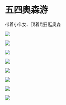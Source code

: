 # 五四奥森游

带着小仙女、顶着烈日逛奥森

![](https://1.z.wiki/images/20220503/9f51acd318bd409dba1c537c98021315.png?x-oss-process=style/z.wiki)

![](https://1.z.wiki/images/20220503/9ffada90d54b4599adc2f38aad135056.png?x-oss-process=style/z.wiki)

![](https://2.z.wiki/images/20220503/6cb4d997f2c14ec19c59b9d77d57ee54.png?x-oss-process=style/z.wiki)

![](https://2.z.wiki/images/20220503/c6923aff13ca418d814ba27a7ddc6c6c.png?x-oss-process=style/z.wiki)

![](https://3.z.wiki/images/20220503/be029d0874e64de99d5ec80b5f7229a2.png?x-oss-process=style/z.wiki)

![](https://3.z.wiki/images/20220503/7fff13d4b6fb46529af93a34e9dfabd0.png?x-oss-process=style/z.wiki)

![](https://4.z.wiki/images/20220503/98b11fac910c46b297c8b7918493b788.png?x-oss-process=style/z.wiki)

![](https://4.z.wiki/images/20220503/6dfcdb71f0734c0d971eb163b666c9b3.png?x-oss-process=style/z.wiki)

